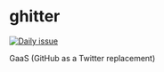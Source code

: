 # ghitter

[![Daily issue](https://github.com/eggplants/ghitter/actions/workflows/issue.yml/badge.svg)](https://github.com/eggplants/ghitter/actions/workflows/issue.yml)

GaaS (GitHub as a Twitter replacement)
